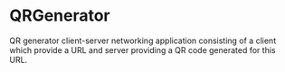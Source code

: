 # QRGenerator
QR generator client-server networking application consisting of a client which provide a URL and server providing a QR code generated for this URL.
